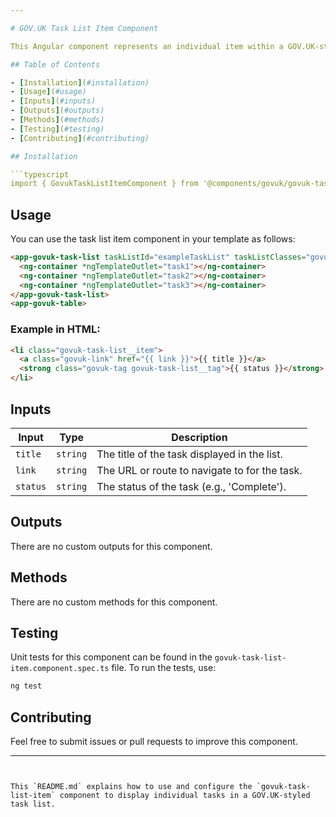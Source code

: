 ```yaml
---

# GOV.UK Task List Item Component

This Angular component represents an individual item within a GOV.UK-styled task list, typically used to display a single task with a link and status.

## Table of Contents

- [Installation](#installation)
- [Usage](#usage)
- [Inputs](#inputs)
- [Outputs](#outputs)
- [Methods](#methods)
- [Testing](#testing)
- [Contributing](#contributing)

## Installation

```typescript
import { GovukTaskListItemComponent } from '@components/govuk/govuk-task-list-item/govuk-task-list-item.component';
```

## Usage

You can use the task list item component in your template as follows:

```html
<app-govuk-task-list taskListId="exampleTaskList" taskListClasses="govuk-!-margin-left-0">
  <ng-container *ngTemplateOutlet="task1"></ng-container>
  <ng-container *ngTemplateOutlet="task2"></ng-container>
  <ng-container *ngTemplateOutlet="task3"></ng-container>
</app-govuk-task-list>
<app-govuk-table>
```

### Example in HTML:

```html
<li class="govuk-task-list__item">
  <a class="govuk-link" href="{{ link }}">{{ title }}</a>
  <strong class="govuk-tag govuk-task-list__tag">{{ status }}</strong>
</li>
```

## Inputs

| Input    | Type     | Description                                   |
| -------- | -------- | --------------------------------------------- |
| `title`  | `string` | The title of the task displayed in the list.  |
| `link`   | `string` | The URL or route to navigate to for the task. |
| `status` | `string` | The status of the task (e.g., 'Complete').    |

## Outputs

There are no custom outputs for this component.

## Methods

There are no custom methods for this component.

## Testing

Unit tests for this component can be found in the `govuk-task-list-item.component.spec.ts` file. To run the tests, use:

```bash
ng test
```

## Contributing

Feel free to submit issues or pull requests to improve this component.

---
```


This `README.md` explains how to use and configure the `govuk-task-list-item` component to display individual tasks in a GOV.UK-styled task list.
